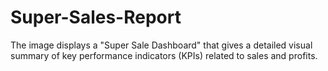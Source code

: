 # Super-Sales-Report
The image displays a "Super Sale Dashboard" that gives a detailed visual summary of key performance indicators (KPIs) related to sales and profits.
